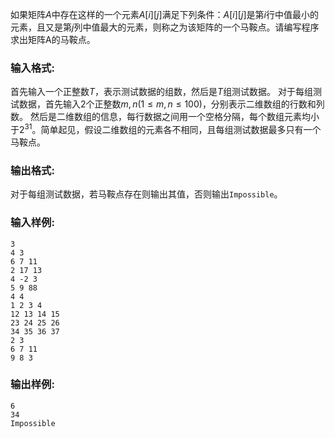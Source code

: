 如果矩阵$A$中存在这样的一个元素$A[i][j]$满足下列条件：$A[i][j]$是第$i$行中值最小的元素，且又是第$j$列中值最大的元素，则称之为该矩阵的一个马鞍点。请编写程序求出矩阵A的马鞍点。

### 输入格式:
首先输入一个正整数$T$，表示测试数据的组数，然后是$T$组测试数据。
对于每组测试数据，首先输入2个正整数$m, n(1 ≤ m, n ≤ 100)$，分别表示二维数组的行数和列数。
然后是二维数组的信息，每行数据之间用一个空格分隔，每个数组元素均小于$2^{31}$。简单起见，假设二维数组的元素各不相同，且每组测试数据最多只有一个马鞍点。

### 输出格式:
对于每组测试数据，若马鞍点存在则输出其值，否则输出`Impossible`。

### 输入样例:
```in
3
4 3
6 7 11
2 17 13
4 -2 3
5 9 88
4 4
1 2 3 4
12 13 14 15
23 24 25 26
34 35 36 37
2 3
6 7 11
9 8 3
```

### 输出样例:
```out
6
34
Impossible
```
